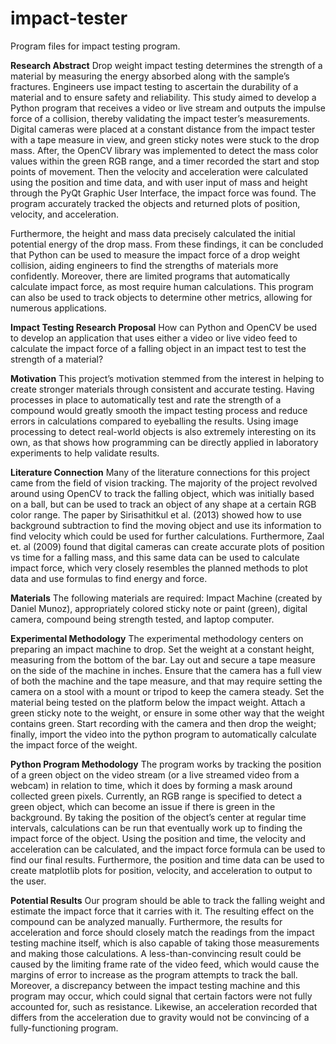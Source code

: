 # impact-tester
Program files for impact testing program.

**Research Abstract**
Drop weight impact testing determines the strength of a material by measuring the energy absorbed along with the sample’s fractures. Engineers use impact testing to ascertain the durability of a material and to ensure safety and reliability. This study aimed to develop a Python program that receives a video or live stream and outputs the impulse force of a collision, thereby validating the impact tester’s measurements. Digital cameras were placed at a constant distance from the impact tester with a tape measure in view, and green sticky notes were stuck to the drop mass. After, the OpenCV library was implemented to detect the mass color values within the green RGB range, and a timer recorded the start and stop points of movement. Then the velocity and acceleration were calculated using the position and time data, and with user input of mass and height through the PyQt Graphic User Interface, the impact force was found. The program accurately tracked the objects and returned plots of position, velocity, and acceleration.

Furthermore, the height and mass data precisely calculated the initial potential energy of the drop mass. From these findings, it can be concluded that Python can be used to measure the impact force of a drop weight collision, aiding engineers to find the strengths of materials more confidently. Moreover, there are limited programs that automatically calculate impact force, as most require human calculations. This program can also be used to track objects to determine other metrics, allowing for numerous applications.

**Impact Testing Research Proposal**
How can Python and OpenCV be used to develop an application that uses either a video or live video feed to calculate the impact force of a falling object in an impact test to test the strength of a material?

**Motivation**
This project’s motivation stemmed from the interest in helping to create stronger materials through consistent and accurate testing. Having processes in place to automatically test and rate the strength of a compound would greatly smooth the impact testing process and reduce errors in calculations compared to eyeballing the results. Using image processing to detect real-world objects is also extremely interesting on its own, as that shows how programming can be directly applied in laboratory experiments to help validate results.

**Literature Connection**
Many of the literature connections for this project came from the field of vision tracking. The majority of the project revolved around using OpenCV to track the falling object, which was initially based on a ball, but can be used to track an object of any shape at a certain RGB color range. The paper by Sirisathitkul et al. (2013) showed how to use background subtraction to find the moving object and use its information to find velocity which could be used for further calculations. Furthermore, Zaal et. al (2009) found that digital cameras can create accurate plots of position vs time for a falling mass, and this same data can be used to calculate impact force, which very closely resembles the planned methods to plot data and use formulas to find energy and force.

**Materials**
The following materials are required: Impact Machine (created by Daniel Munoz), appropriately colored sticky note or paint (green), digital camera, compound being strength tested, and laptop computer.

**Experimental Methodology**
The experimental methodology centers on preparing an impact machine to drop. Set the weight at a constant height, measuring from the bottom of the bar. Lay out and secure a tape measure on the side of the machine in inches. Ensure that the camera has a full view of both the machine and the tape measure, and that may require setting the camera on a stool with a mount or tripod to keep the camera steady. Set the material being tested on the platform below the impact weight. Attach a green sticky note to the weight, or ensure in some other way that the weight contains green. Start recording with the camera and then drop the weight; finally, import the video into the python program to automatically calculate the impact force of the weight.

**Python Program Methodology**
The program works by tracking the position of a green object on the video stream (or a live streamed video from a webcam) in relation to time, which it does by forming a mask around collected green pixels. Currently, an RGB range is specified to detect a green object, which can become an issue if there is green in the background. By taking the position of the object’s center at regular time intervals, calculations can be run that eventually work up to finding the impact force of the object. Using the position and time, the velocity and acceleration can be calculated, and the impact force formula can be used to find our final results. Furthermore, the position and time data can be used to create matplotlib plots for position, velocity, and acceleration to output to the user. 

**Potential Results**
Our program should be able to track the falling weight and estimate the impact force that it carries with it. The resulting effect on the compound can be analyzed manually. Furthermore, the results for acceleration and force should closely match the readings from the impact testing machine itself, which is also capable of taking those measurements and making those calculations.
A less-than-convincing result could be caused by the limiting frame rate of the video feed, which would cause the margins of error to increase as the program attempts to track the ball. Moreover, a discrepancy between the impact testing machine and this program may occur, which could signal that certain factors were not fully accounted for, such as resistance. Likewise, an acceleration recorded that differs from the acceleration due to gravity would not be convincing of a fully-functioning program.
